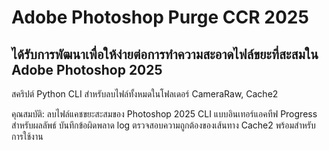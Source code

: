 # Adobe Photoshop Purge CCR 2025
ได้รับการพัฒนาเพื่อให้ง่ายต่อการทำความสะอาดไฟล์ขยะที่สะสมใน Adobe Photoshop 2025
----------
สคริปต์ Python CLI สำหรับลบไฟล์ทั้งหมดในโฟลเดอร์ CameraRaw, Cache2

คุณสมบัติ:
ลบไฟล์แคชขยะสะสมของ Photoshop 2025
CLI แบบอินเทอร์แอคทีฟ
Progress สำหรับผลลัพธ์
บันทึกข้อผิดพลาด log
ตรวจสอบความถูกต้องของเส้นทาง Cache2
พร้อมสำหรับการใช้งาน
